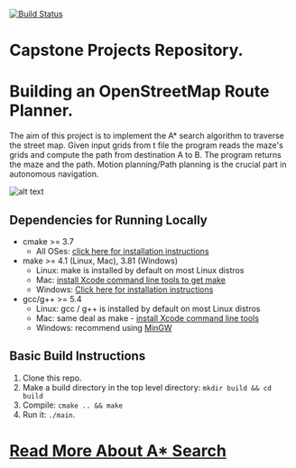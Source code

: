 [![Build Status](https://travis-ci.com/charity1475/messanger.io.svg?token=emDS5SVA99dbgxURt67q&branch=main)](https://travis-ci.com/charity1475/messanger.io) 
# Capstone Projects Repository.
# Building an OpenStreetMap Route Planner.

The aim of this project is to implement the A* search algorithm  to traverse the street map.
Given input grids from t file the program reads the maze's grids and compute the path from 
destination A to B. The program returns the maze and the path. Motion planning/Path planning is the
crucial part in autonomous navigation.

![alt text](https://github.com/charity1475/PathFinder/blob/master/resources/bestpath.png?raw=true)


## Dependencies for Running Locally
* cmake >= 3.7
  * All OSes: [click here for installation instructions](https://cmake.org/install/)
* make >= 4.1 (Linux, Mac), 3.81 (Windows)
  * Linux: make is installed by default on most Linux distros
  * Mac: [install Xcode command line tools to get make](https://developer.apple.com/xcode/features/)
  * Windows: [Click here for installation instructions](http://gnuwin32.sourceforge.net/packages/make.htm)
* gcc/g++ >= 5.4
  * Linux: gcc / g++ is installed by default on most Linux distros
  * Mac: same deal as make - [install Xcode command line tools](https://developer.apple.com/xcode/features/)
  * Windows: recommend using [MinGW](http://www.mingw.org/)

## Basic Build Instructions

1. Clone this repo.
2. Make a build directory in the top level directory: `mkdir build && cd build`
3. Compile: `cmake .. && make`
4. Run it: `./main`.
   

# [Read More About A* Search](http://theory.stanford.edu/~amitp/GameProgramming/Heuristics.html)